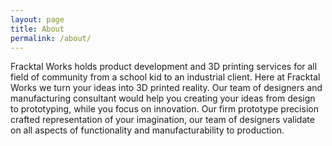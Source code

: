 ```yaml
---
layout: page
title: About
permalink: /about/
---
```


Fracktal Works holds product development and 3D printing services for all field of community from a school kid to an industrial client. Here at Fracktal Works we turn your ideas into 3D printed reality. Our team of designers and manufacturing consultant would help you creating your ideas from design to prototyping, while you focus on innovation. Our firm prototype precision crafted representation of your imagination, our team of designers validate on all aspects of functionality and manufacturability to production.
